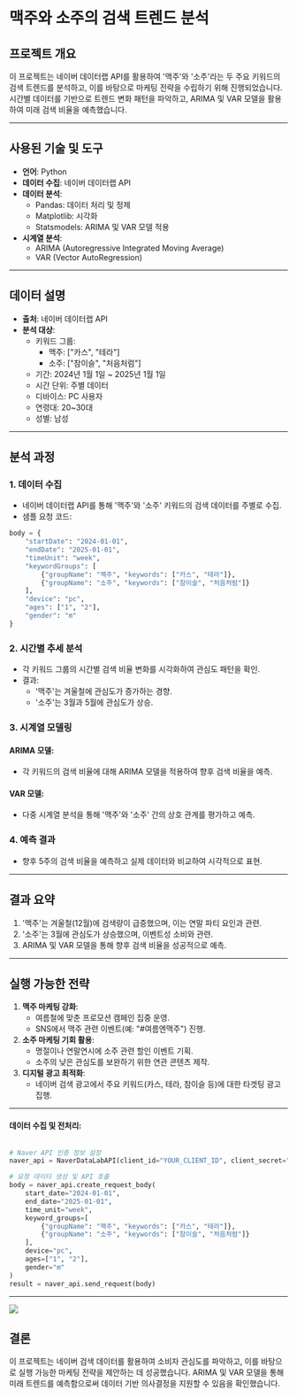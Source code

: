 

# **맥주와 소주의 검색 트렌드 분석**

## **프로젝트 개요**
이 프로젝트는 네이버 데이터랩 API를 활용하여 '맥주'와 '소주'라는 두 주요 키워드의 검색 트렌드를 분석하고, 이를 바탕으로 마케팅 전략을 수립하기 위해 진행되었습니다. 시간별 데이터를 기반으로 트렌드 변화 패턴을 파악하고, ARIMA 및 VAR 모델을 활용하여 미래 검색 비율을 예측했습니다.




---

## **사용된 기술 및 도구**
- **언어**: Python
- **데이터 수집**: 네이버 데이터랩 API
- **데이터 분석**:
  - Pandas: 데이터 처리 및 정제
  - Matplotlib: 시각화
  - Statsmodels: ARIMA 및 VAR 모델 적용
- **시계열 분석**:
  - ARIMA (Autoregressive Integrated Moving Average)
  - VAR (Vector AutoRegression)

---

## **데이터 설명**
- **출처**: 네이버 데이터랩 API
- **분석 대상**:
  - 키워드 그룹:
    - 맥주: ["카스", "테라"]
    - 소주: ["참이슬", "처음처럼"]
  - 기간: 2024년 1월 1일 ~ 2025년 1월 1일
  - 시간 단위: 주별 데이터
  - 디바이스: PC 사용자
  - 연령대: 20~30대
  - 성별: 남성

---

## **분석 과정**

### **1. 데이터 수집**
- 네이버 데이터랩 API를 통해 '맥주'와 '소주' 키워드의 검색 데이터를 주별로 수집.
- 샘플 요청 코드:
```python
body = {
    "startDate": "2024-01-01",
    "endDate": "2025-01-01",
    "timeUnit": "week",
    "keywordGroups": [
        {"groupName": "맥주", "keywords": ["카스", "테라"]},
        {"groupName": "소주", "keywords": ["참이슬", "처음처럼"]}
    ],
    "device": "pc",
    "ages": ["1", "2"],
    "gender": "m"
}
```

### **2. 시간별 추세 분석**
- 각 키워드 그룹의 시간별 검색 비율 변화를 시각화하여 관심도 패턴을 확인.
- 결과:
  - '맥주'는 겨울철에 관심도가 증가하는 경향.
  - '소주'는 3월과 5월에 관심도가 상승.

### **3. 시계열 모델링**
#### ARIMA 모델:
- 각 키워드의 검색 비율에 대해 ARIMA 모델을 적용하여 향후 검색 비율을 예측.
#### VAR 모델:
- 다중 시계열 분석을 통해 '맥주'와 '소주' 간의 상호 관계를 평가하고 예측.

### **4. 예측 결과**
- 향후 5주의 검색 비율을 예측하고 실제 데이터와 비교하여 시각적으로 표현.

---

## **결과 요약**
1. '맥주'는 겨울철(12월)에 검색량이 급증했으며, 이는 연말 파티 요인과 관련.
2. '소주'는 3월에 관심도가 상승했으며, 이벤트성 소비와 관련.
3. ARIMA 및 VAR 모델을 통해 향후 검색 비율을 성공적으로 예측.

---

## **실행 가능한 전략**
1. **맥주 마케팅 강화**:
   - 여름철에 맞춘 프로모션 캠페인 집중 운영.
   - SNS에서 맥주 관련 이벤트(예: "#여름엔맥주") 진행.
2. **소주 마케팅 기회 활용**:
   - 명절이나 연말연시에 소주 관련 할인 이벤트 기획.
   - 소주의 낮은 관심도를 보완하기 위한 연관 콘텐츠 제작.
3. **디지털 광고 최적화**:
   - 네이버 검색 광고에서 주요 키워드(카스, 테라, 참이슬 등)에 대한 타겟팅 광고 집행.

---


#### 데이터 수집 및 전처리:
```python

# Naver API 인증 정보 설정
naver_api = NaverDataLabAPI(client_id="YOUR_CLIENT_ID", client_secret="YOUR_CLIENT_SECRET")

# 요청 데이터 생성 및 API 호출
body = naver_api.create_request_body(
    start_date="2024-01-01",
    end_date="2025-01-01",
    time_unit="week",
    keyword_groups=[
        {"groupName": "맥주", "keywords": ["카스", "테라"]},
        {"groupName": "소주", "keywords": ["참이슬", "처음처럼"]}
    ],
    device="pc",
    ages=["1", "2"],
    gender="m"
)
result = naver_api.send_request(body)

```

---

<image src = "https://i.imgur.com/5vZyCzC.png">


## **결론**
이 프로젝트는 네이버 검색 데이터를 활용하여 소비자 관심도를 파악하고, 이를 바탕으로 실행 가능한 마케팅 전략을 제안하는 데 성공했습니다. ARIMA 및 VAR 모델을 통해 미래 트렌드를 예측함으로써 데이터 기반 의사결정을 지원할 수 있음을 확인했습니다.
